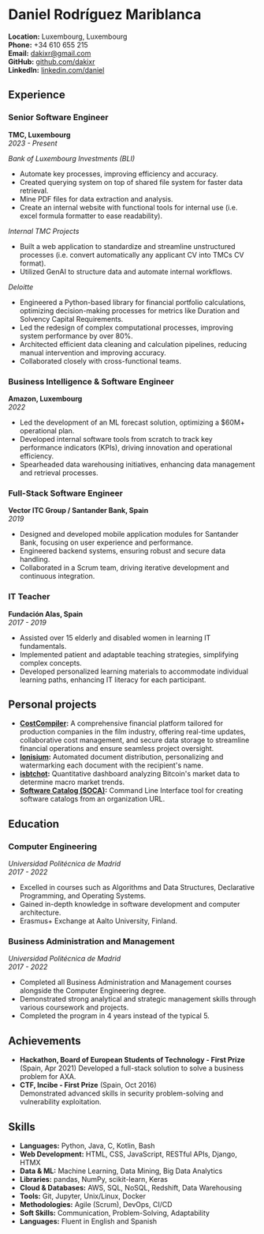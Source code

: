 # Daniel Rodríguez Mariblanca

**Location:** Luxembourg, Luxembourg  
**Phone:** +34 610 655 215  
**Email:** [dakixr@gmail.com](mailto:dakixr@gmail.com)  
**GitHub:** [github.com/dakixr](https://github.com/dakixr)  
**LinkedIn:** [linkedin.com/daniel](https://www.linkedin.com/in/daniel-rodr%C3%ADguez-mariblanca-00a26a173/)

## **Experience**

### **Senior Software Engineer**

**TMC, Luxembourg**  
_2023 - Present_  

_Bank of Luxembourg Investments (BLI)_
- Automate key processes, improving efficiency and accuracy.
- Created querying system on top of shared file system for faster data retrieval.
- Mine PDF files for data extraction and analysis.
- Create an internal website with functional tools for internal use (i.e. excel formula formatter to ease readability).

_Internal TMC Projects_
- Built a web application to standardize and streamline unstructured processes (i.e. convert automatically any applicant CV into TMCs CV format).
- Utilized GenAI to structure data and automate internal workflows.

_Deloitte_
- Engineered a Python-based library for financial portfolio calculations, optimizing decision-making processes for metrics like Duration and Solvency Capital Requirements.
- Led the redesign of complex computational processes, improving system performance by over 80%.
- Architected efficient data cleaning and calculation pipelines, reducing manual intervention and improving accuracy.
- Collaborated closely with cross-functional teams.

### **Business Intelligence & Software Engineer**

**Amazon, Luxembourg**  
_2022_

- Led the development of an ML forecast solution, optimizing a $60M+ operational plan.
- Developed internal software tools from scratch to track key performance indicators (KPIs), driving innovation and operational efficiency.
- Spearheaded data warehousing initiatives, enhancing data management and retrieval processes.

### **Full-Stack Software Engineer**

**Vector ITC Group / Santander Bank, Spain**  
_2019_

- Designed and developed mobile application modules for Santander Bank, focusing on user experience and performance.
- Engineered backend systems, ensuring robust and secure data handling.
- Collaborated in a Scrum team, driving iterative development and continuous integration.

### **IT Teacher**

**Fundación Alas, Spain**  
_2017 - 2019_

- Assisted over 15 elderly and disabled women in learning IT fundamentals.
- Implemented patient and adaptable teaching strategies, simplifying complex concepts.
- Developed personalized learning materials to accommodate individual learning paths, enhancing IT literacy for each participant.

## **Personal projects**

- **[CostCompiler](https://costcompiler.com):** A comprehensive financial platform tailored for production companies in the film industry, offering real-time updates, collaborative cost management, and secure data storage to streamline financial operations and ensure seamless project oversight.
- **[Ionisium](https://ionisium.es):** Automated document distribution, personalizing and watermarking each document with the recipient's name.
- **[isbtchot](https://isbtchot.dakixr.dev):** Quantitative dashboard analyzing Bitcoin's market data to determine macro market trends.
- **[Software Catalog (SOCA)](https://github.com/oeg-upm/soca):** Command Line Interface tool for creating software catalogs from an organization URL.

## **Education**

### **Computer Engineering**

_Universidad Politécnica de Madrid_  
_2017 - 2022_

- Excelled in courses such as Algorithms and Data Structures, Declarative Programming, and Operating Systems.
- Gained in-depth knowledge in software development and computer architecture.
- Erasmus+ Exchange at Aalto University, Finland.

### **Business Administration and Management**

_Universidad Politécnica de Madrid_  
_2017 - 2022_

- Completed all Business Administration and Management courses alongside the Computer Engineering degree.
- Demonstrated strong analytical and strategic management skills through various coursework and projects.
- Completed the program in 4 years instead of the typical 5.

## **Achievements**

- **Hackathon, Board of European Students of Technology - First Prize** (Spain, Apr 2021)
  Developed a full-stack solution to solve a business problem for AXA.
- **CTF, Incibe - First Prize** (Spain, Oct 2016)  
  Demonstrated advanced skills in security problem-solving and vulnerability exploitation.

## **Skills**

- **Languages:** Python, Java, C, Kotlin, Bash
- **Web Development:** HTML, CSS, JavaScript, RESTful APIs, Django, HTMX
- **Data & ML:** Machine Learning, Data Mining, Big Data Analytics
- **Libraries:** pandas, NumPy, scikit-learn, Keras
- **Cloud & Databases:** AWS, SQL, NoSQL, Redshift, Data Warehousing
- **Tools:** Git, Jupyter, Unix/Linux, Docker
- **Methodologies:** Agile (Scrum), DevOps, CI/CD
- **Soft Skills:** Communication, Problem-Solving, Adaptability
- **Languages:** Fluent in English and Spanish
